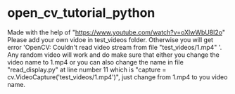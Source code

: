 # open_cv_tutorial_python

Made with the help of "https://www.youtube.com/watch?v=oXlwWbU8l2o"
Please add your own vidoe in test_videos folder. Otherwise you will get error 'OpenCV: Couldn't read video stream from file "test_videos/1.mp4" '. Any random video will work and do make sure that either you change the video name to 1.mp4 or you can also change the name in file "read_display.py" at line number 11 which is "capture = cv.VideoCapture('test_videos/1.mp4')", just change from 1.mp4 to you video name.
